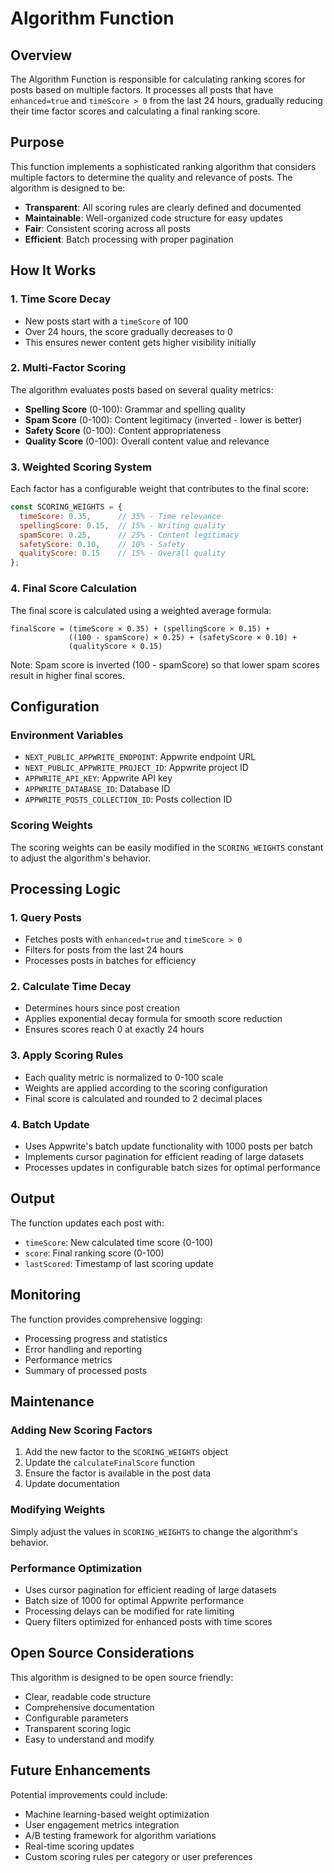 # Algorithm Function

## Overview

The Algorithm Function is responsible for calculating ranking scores for posts based on multiple factors. It processes all posts that have `enhanced=true` and `timeScore > 0` from the last 24 hours, gradually reducing their time factor scores and calculating a final ranking score.

## Purpose

This function implements a sophisticated ranking algorithm that considers multiple factors to determine the quality and relevance of posts. The algorithm is designed to be:

- **Transparent**: All scoring rules are clearly defined and documented
- **Maintainable**: Well-organized code structure for easy updates
- **Fair**: Consistent scoring across all posts
- **Efficient**: Batch processing with proper pagination

## How It Works

### 1. Time Score Decay
- New posts start with a `timeScore` of 100
- Over 24 hours, the score gradually decreases to 0
- This ensures newer content gets higher visibility initially

### 2. Multi-Factor Scoring
The algorithm evaluates posts based on several quality metrics:

- **Spelling Score** (0-100): Grammar and spelling quality
- **Spam Score** (0-100): Content legitimacy (inverted - lower is better)
- **Safety Score** (0-100): Content appropriateness
- **Quality Score** (0-100): Overall content value and relevance

### 3. Weighted Scoring System
Each factor has a configurable weight that contributes to the final score:

```javascript
const SCORING_WEIGHTS = {
  timeScore: 0.35,      // 35% - Time relevance
  spellingScore: 0.15,  // 15% - Writing quality
  spamScore: 0.25,      // 25% - Content legitimacy
  safetyScore: 0.10,    // 10% - Safety
  qualityScore: 0.15    // 15% - Overall quality
};
```

### 4. Final Score Calculation
The final score is calculated using a weighted average formula:

```
finalScore = (timeScore × 0.35) + (spellingScore × 0.15) + 
             ((100 - spamScore) × 0.25) + (safetyScore × 0.10) + 
             (qualityScore × 0.15)
```

Note: Spam score is inverted (100 - spamScore) so that lower spam scores result in higher final scores.

## Configuration

### Environment Variables
- `NEXT_PUBLIC_APPWRITE_ENDPOINT`: Appwrite endpoint URL
- `NEXT_PUBLIC_APPWRITE_PROJECT_ID`: Appwrite project ID
- `APPWRITE_API_KEY`: Appwrite API key
- `APPWRITE_DATABASE_ID`: Database ID
- `APPWRITE_POSTS_COLLECTION_ID`: Posts collection ID

### Scoring Weights
The scoring weights can be easily modified in the `SCORING_WEIGHTS` constant to adjust the algorithm's behavior.

## Processing Logic

### 1. Query Posts
- Fetches posts with `enhanced=true` and `timeScore > 0`
- Filters for posts from the last 24 hours
- Processes posts in batches for efficiency

### 2. Calculate Time Decay
- Determines hours since post creation
- Applies exponential decay formula for smooth score reduction
- Ensures scores reach 0 at exactly 24 hours

### 3. Apply Scoring Rules
- Each quality metric is normalized to 0-100 scale
- Weights are applied according to the scoring configuration
- Final score is calculated and rounded to 2 decimal places

### 4. Batch Update
- Uses Appwrite's batch update functionality with 1000 posts per batch
- Implements cursor pagination for efficient reading of large datasets
- Processes updates in configurable batch sizes for optimal performance

## Output

The function updates each post with:
- `timeScore`: New calculated time score (0-100)
- `score`: Final ranking score (0-100)
- `lastScored`: Timestamp of last scoring update

## Monitoring

The function provides comprehensive logging:
- Processing progress and statistics
- Error handling and reporting
- Performance metrics
- Summary of processed posts

## Maintenance

### Adding New Scoring Factors
1. Add the new factor to the `SCORING_WEIGHTS` object
2. Update the `calculateFinalScore` function
3. Ensure the factor is available in the post data
4. Update documentation

### Modifying Weights
Simply adjust the values in `SCORING_WEIGHTS` to change the algorithm's behavior.

### Performance Optimization
- Uses cursor pagination for efficient reading of large datasets
- Batch size of 1000 for optimal Appwrite performance
- Processing delays can be modified for rate limiting
- Query filters optimized for enhanced posts with time scores

## Open Source Considerations

This algorithm is designed to be open source friendly:
- Clear, readable code structure
- Comprehensive documentation
- Configurable parameters
- Transparent scoring logic
- Easy to understand and modify

## Future Enhancements

Potential improvements could include:
- Machine learning-based weight optimization
- User engagement metrics integration
- A/B testing framework for algorithm variations
- Real-time scoring updates
- Custom scoring rules per category or user preferences
